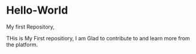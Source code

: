 # Hello-World

My first Repository, 

THis is My First repositiory, I am Glad to contribute to and learn more from the platform. 
